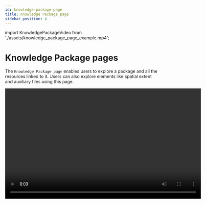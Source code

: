 ```yaml
---
id: knowledge-package-page
title: Knowledge Package page
sidebar_position: 4
---
```


import KnowledgePackageVideo from './assets/knowledge_package_page_example.mp4';

# Knowledge Package pages

The `Knowledge Package page` enables users to explore a package and all the resources linked to it. Users can also explore elements like spatial extent and auxiliary files using this page.

<div class={"centered"}>
    <video width="640" height="360" controls class={"box"}>
        <source src={KnowledgePackageVideo}/>
    </video>
</div>

